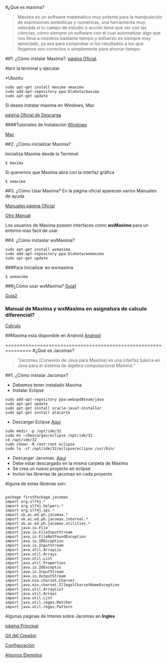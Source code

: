 #¿Qué es maxima?
>Maxima es un software matemático muy potente para la manipulación de expresiones simbólicas y numéricas, una herramienta muy valorada si tu campo de estudio o acción tiene que ver con las ciencias, cómo siempre un software con el cual automatizar algo que nos lleva a nosotros bastante tiempo y esfuerzo es siempre muy apreciado, ya sea para comprobar si los resultados a los que llegamos son correctos o simplemente para ahorrar tiempo.

##1. ¿Cómo instalar Maxima?.
 [página Oficial](http://maxima.sourceforge.net/es/).
 
Abrir la terminal y ejecutar

*Ubuntu
```
sudo apt-get install maxima xmaxima
sudo add-apt-repository ppa:blahota/maxima
sudo apt-get update
```
Si desea instalar maxima en Windows, Mac

[página Oficial de Descarga](http://maxima.sourceforge.net/es/download.html)

####Tutoriales de Instalación
[Windows](https://blogdelingeniero1.wordpress.com/2014/05/03/instalacion-de-maxima-wxmaxima-en-windows/)

[Mac](http://www.faq-mac.com/2010/12/instalacion-de-maximawxmaxima-en-un-mac-por-javier-arantegui/)

##2. ¿Cómo inicializar Maxima?

Inicializa Maxima desde la Terminal
```
$ maxima
```
Si queremos que Maxima abra con la interfaz gráfica
```
$ xmaxima
```
##3. ¿Cómo Usar Maxima?
En la página oficial aparecen varios Manuales de ayuda

[Manuales página Oficial](http://maxima.sourceforge.net/es/documentation.html)

[Otro Manual](http://euler.us.es/~renato/clases/maxima/manualesPDF/maxima-manual-UGR.pdf)

 Los usuarios de Maxima poseen interfaces como ***wxMaxima*** para un entorno mas facil de usar

##4. ¿Cómo instaslar wxMaxima?
```
sudo apt-get install wxmaxima
sudo add-apt-repository ppa:blahota/wxmaxima
sudo apt-get update
```
###Para Inicializar en wxmaxima 
```
$ wxmaxima
```

###¿Cómo usar wxMaxima?
[Guia1](https://lihuen.linti.unlp.edu.ar/index.php/Wxmaxima)

[Guia2](http://andrejv.github.io/wxmaxima/)


### Manual de Maxima y wxMaxima en asignatura de calculo diferencial?
[Calculo](http://euler.us.es/~renato/clases/maxima/manualesPDF/ManualMaximaCalculo.pdf)

##Maxima esta disponible en Android
[Android](https://sites.google.com/site/maximaonandroid/)

===============================================================
#¿Qué es Jacomax?
>“Jacomax (Conexión de Java para Maxima) es una interfaz básica en Java para el sistema de álgebra computacional Maxima.”

##1. ¿Cómo instalar Jacomax?

* Debemos tener instalado Maxima
* Instalar Eclipse
```
sudo add-apt-repository ppa:webupd8team/java 
sudo apt-get update 
sudo apt-get install oracle-java7-installer 
sudo apt-get install alacarte 
```
* Descargar Eclipse [Aqui](http://www.eclipse.org/downloads/)
``` 
sudo mkdir -p /opt/ide/32 
sudo mv ~/Descargas/eclipse /opt/ide/32 
cd /opt/ide/32 
sudo chown -R root:root eclipse 
sudo ln -sf /opt/ide/32/eclipse/eclipse /usr/bin/ 
```
* Descargar Jacomax. 
   [Aqui](https://sourceforge.net/projects/jacomax/) 
* Debe estar descargado en la misma carpeta de Maxima
* Se crea un nuevo proyecto en eclipse 
* Incluir las librerias de jacomax en cada proyecto 

Alguna de estas librerias son:
```

package firstPackage.jacomax
import org.slf4j.*
import org.slf4j.helpers.*
import org.slf4j.spi.*
import uk.ac.ed.ph.jacomax.*
import uk.ac.ed.ph.jacomax.internal.*
import uk.ac.ed.ph.jacomax.utilities.*
import java.io.File
import java.io.FileInputStream
import java.io.FileNotFoundException
import java.io.IOException 
import java.io.InputStream 
import java.util.ArrayLis 
import java.util.Arrays 
import java.util.List
import java.util.Properties
import java.io.IOExceptio 
import java.io.InputStream
import java.io.OutputStream 
import java.nio.charset.Charset
import java.nio.charset.IllegalCharsetNameException 
import java.util.ArrayList
import java.util.Arrays
import java.util.List 
import java.util.regex.Matcher
import java.util.regex.Pattern 
```
Algunas páginas de Interes sobre Jacomax en **Ingles**

[página Principal](https://www.wiki.ed.ac.uk/display/Physics/Jacomax)

[Git del Creador ](https://github.com/davemckain/jacomax/blob/master/jacomax.properties.sample)

[Configuración](http://jacomax.sourceforge.net/maven/apidocs/uk/ac/ed/ph/jacomax/JacomaxPropertiesConfigurator.html)

[Algunos Ejemplos](http://www.programcreek.com/java-api-examples/index.php?source_dir=geogebra-master/geogebra/geogebra/cas/jacomax/MaximaProcessLauncher.java)

